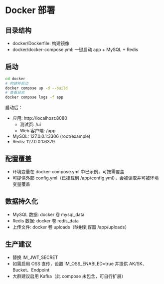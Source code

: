 # Docker 部署

## 目录结构
- docker/Dockerfile: 构建镜像
- docker/docker-compose.yml: 一键启动 app + MySQL + Redis

## 启动
```bash
cd docker
# 构建并启动
docker compose up -d --build
# 查看日志
docker compose logs -f app
```

启动后：
- 应用: http://localhost:8080
  - 测试页: /ui
  - Web 客户端: /app
- MySQL: 127.0.0.1:3306 (root/example)
- Redis: 127.0.0.1:6379

## 配置覆盖
- 环境变量在 docker-compose.yml 中已示例，可按需覆盖
- 可提供外部 config.yml（已挂载到 /app/config.yml），会被读取并可被环境变量覆盖

## 数据持久化
- MySQL 数据: docker 卷 mysql_data
- Redis 数据: docker 卷 redis_data
- 上传文件: docker 卷 uploads（映射到容器 /app/uploads）

## 生产建议
- 替换 IM_JWT_SECRET
- 如需启用 OSS 直传，设置 IM_OSS_ENABLED=true 并提供 AK/SK、Bucket、Endpoint
- 大群建议启用 Kafka（此 compose 未包含，可自行扩展） 